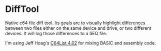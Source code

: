 # DiffTool
Native c64 file diff tool. Its goals are to visually highlight differences between two files either on the same device and drive, or two different devices. It will log those differences to a SEQ file.

I'm using Jeff Hoag's [C64List 4.02](http://commodoreserver.com/BlogEntryView.asp?EID=8AA5A8C601114E8C8FEEC094A758FABA) for mixing BASIC and assembly code.
